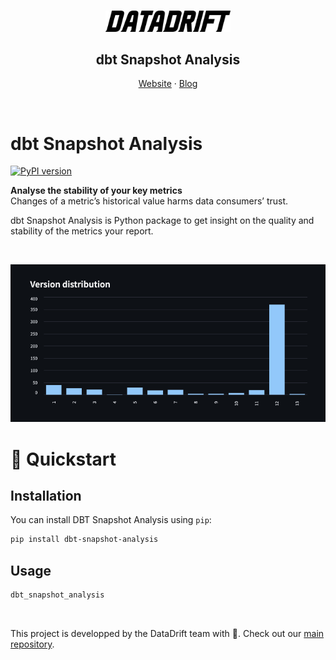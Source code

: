 </br>

<p align="center">
  <a href="https://www.data-drift.io">
    <img src="https://github.com/data-drift/data-drift/blob/13a11b48ed7191b63f3c688eef67fbf843103323/datadrift-logo-dark.png?raw=true" width="200px" alt="Datadrift logo" />
  </a>
</p>

<h2 align="center" >dbt Snapshot Analysis</h3>

<p align="center"><a href="https://data-drift.io">Website</a> · <a href="https://www.data-drift.io/blog">Blog</a></p>
</br>

# dbt Snapshot Analysis

[![PyPI version](https://badge.fury.io/py/dbt-snapshot-analysis.svg)](https://badge.fury.io/py/dbt-snapshot-analysis)

**Analyse the stability of your key metrics**
</br>
Changes of a metric’s historical value harms data consumers’ trust.

dbt Snapshot Analysis is Python package to get insight on the quality and stability of the metrics your report.

</br>
<p align="center">
  <a href="https://pypi.org/project/dbt-snapshot-analysis">
    <img src="https://github.com/data-drift/data-drift/blob/main/tools/dbt-snapshot-analysis/dbt-snapshot-analysis.gif?raw=true" alt="dbt snapshot analysis gif" />
  </a>
</p>

# 🚀 Quickstart

## Installation

You can install DBT Snapshot Analysis using `pip`:

```sh
pip install dbt-snapshot-analysis
```

## Usage

```sh
dbt_snapshot_analysis
```

</br>

This project is developped by the DataDrift team with 💚. Check out our [main repository](https://github.com/data-drift/data-drift).
